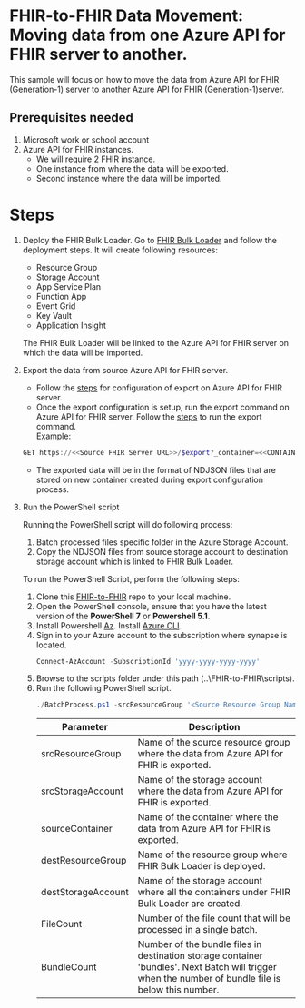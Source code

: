 # FHIR-to-FHIR Data Movement: Moving data from one Azure API for FHIR server to another.

This sample will focus on how to move the data from Azure API for FHIR (Generation-1) server to another Azure API for FHIR (Generation-1)server.

## Prerequisites needed
1.	Microsoft work or school account
2.	Azure API for FHIR instances.
	-	We will require 2 FHIR instance. 
	-	One instance from where the data will be exported.
	-	Second instance where the data will be imported.


# Steps
1. Deploy the FHIR Bulk Loader. Go to [FHIR Bulk Loader](https://github.com/microsoft/fhir-loader) and follow the deployment steps. It will create following resources:
	- Resource Group
	- Storage Account
	- App Service Plan
	- Function App
	- Event Grid
	- Key Vault
	- Application Insight

	The FHIR Bulk Loader will be linked to the Azure API for FHIR server on which the data will be imported.
2. Export the data from source Azure API for FHIR server.
	- Follow the [steps](https://learn.microsoft.com/en-us/azure/healthcare-apis/azure-api-for-fhir/configure-export-data) for configuration of export on Azure API for FHIR server.
	- Once the export configuration is setup, run the export command on Azure API for FHIR server.
	Follow the [steps](https://learn.microsoft.com/en-us/azure/healthcare-apis/azure-api-for-fhir/export-data) to run the export command.\
	Example:
	``` PowerShell
	GET https://<<Source FHIR Server URL>>/$export?_container=<<CONTAINER NAME>>
	```
	
	- The exported data will be in the format of NDJSON files that are stored on new container created during export configuration process.

3. Run the PowerShell script

	Running the PowerShell script will do following process:

	1. Batch processed files specific folder in the Azure Storage Account.
	2. Copy the NDJSON files from source storage account to destination storage account which is linked to FHIR Bulk Loader.

	To run the PowerShell Script, perform the following steps:

	1. Clone this [FHIR-to-FHIR]() repo to your local machine.
	2. Open the PowerShell console, ensure that you have the latest version of the **PowerShell 7** or **Powershell 5.1**.
	3. Install Powershell [Az](https://docs.microsoft.com/en-us/powershell/azure/install-az-ps?view=azps-7.1.0). Install [Azure CLI](https://learn.microsoft.com/en-us/cli/azure/install-azure-cli).
	4. Sign in to your Azure account to the subscription where synapse is located.
		``` PowerShell
		Connect-AzAccount -SubscriptionId 'yyyy-yyyy-yyyy-yyyy'
		```
	5. Browse to the scripts folder under this path (..\FHIR-to-FHIR\scripts).
	6. Run the following PowerShell script. 
		```Powershell
		./BatchProcess.ps1 -srcResourceGroup '<Source Resource Group Name>'-srcStorageAccount '<Source Storage Account Name>' -destResourceGroup '<Destination Resource Group Name>' -destStorageAccount '<Destination Storage Account Name>' -sourceContainer '<Source Container Name>' -FileCount '<# of File to process in a batch>' -BundleCount '<# of Bundle files in bundle container>'
		```
		|Parameter   | Description   |
        |---|---|
        | srcResourceGroup | Name of the source resource group where the data from Azure API for FHIR is exported. |
        | srcStorageAccount | Name of the storage account where the data from Azure API for FHIR is exported. |
        | sourceContainer | Name of the container where the data from Azure API for FHIR is exported. |
        | destResourceGroup | Name of the resource group where FHIR Bulk Loader is deployed. |
        | destStorageAccount | Name of the storage account where all the containers under FHIR Bulk Loader are created. |
        | FileCount | Number of the file count that will be processed in a single batch. |
        | BundleCount | Number of the bundle files in destination storage container 'bundles'. Next Batch will trigger when the number of bundle file is below this number. 
